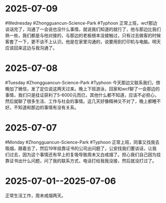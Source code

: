 # 2025-07-09
#Wednesday  #Zhongguancun-Science-Park  #Typhoon 
正常上班，wcf那边谈话完了，沟通了一会说也没什么事情，就说我们知道的就行了，他与那边比我们熟一些，我们都是与他对接的，与那边的老板根本没接触过，只有过去做客的时候客套了一下，更不谈不上认识。他是在家里沟通的，说要用到打印机与电脑。明天应该回来这边与我沟通了。

# 2025-07-08
#Tuesday #Zhongguancun-Science-Park #Typhoon 
今天那边又联系我们，傍晚加了微信，发了定位说这两天过来。晚上下班游泳，回家和wcf聊了一会那边的事情，我们只是挂证获利了5-6000元而已，其他什么都不知道，应该不必担心，然后就聊了很多生活、工作与社会的事情。这几天好像精神又不对了，晚上都睡不好。不知道和那边的事情有没有关系。

# 2025-07-07
#Monday  #Zhongguancun-Science-Park  #Typhoon 
正常上班，同事又找我去吸烟，跟着去了，然后19年挂靠证书的公司出问题了，公安找我们要谈话，让我们过去，因为这个事情还有早上的复吸导致周末又白戒烟了。担心我们自己因为挂靠证书出什么问题，问了我的联系方式，电话打给我我没接，然后就没打过了。

# 2025-07-01--2025-07-06
正常生活工作，周末戒烟两天。

